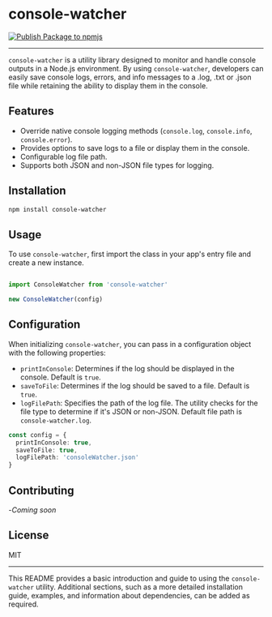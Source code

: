 # console-watcher

[![Publish Package to npmjs](https://github.com/francosion042/console-watcher/actions/workflows/npm-publish.yml/badge.svg)](https://github.com/francosion042/console-watcher/actions/workflows/npm-publish.yml)

---

`console-watcher` is a utility library designed to monitor and handle console outputs in a Node.js environment. By using `console-watcher`, developers can easily save console logs, errors, and info messages to a .log, .txt or .json file while retaining the ability to display them in the console.

## Features

- Override native console logging methods (`console.log`, `console.info`, `console.error`).
- Provides options to save logs to a file or display them in the console.
- Configurable log file path.
- Supports both JSON and non-JSON file types for logging.

## Installation

```bash
npm install console-watcher
```

## Usage

To use `console-watcher`, first import the class in your app's entry file and create a new instance.

```typescript

import ConsoleWatcher from 'console-watcher'

new ConsoleWatcher(config)
```

## Configuration

When initializing `console-watcher`, you can pass in a configuration object with the following properties:

- `printInConsole`: Determines if the log should be displayed in the console. Default is `true`.
- `saveToFile`: Determines if the log should be saved to a file. Default is `true`.
- `logFilePath`: Specifies the path of the log file. The utility checks for the file type to determine if it's JSON or non-JSON. Default file path is `console-watcher.log`.

```typescript
const config = {
  printInConsole: true,
  saveToFile: true,
  logFilePath: 'consoleWatcher.json'
}
```

## Contributing

-_Coming soon_

## License

MIT

---

This README provides a basic introduction and guide to using the `console-watcher` utility. Additional sections, such as a more detailed installation guide, examples, and information about dependencies, can be added as required.
